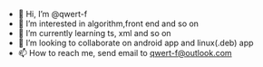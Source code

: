 - 👋 Hi, I’m @qwert-f
- 👀 I’m interested in algorithm,front end and so on
- 🌱 I’m currently learning ts, xml and so on
- 💞️ I’m looking to collaborate on android app and linux(.deb) app
- 📫 How to reach me, send email to qwert-f@outlook.com

<!---
qwert-f/qwert-f is a ✨ special ✨ repository because its `README.md` (this file) appears on your GitHub profile.
You can click the Preview link to take a look at your changes.
--->
